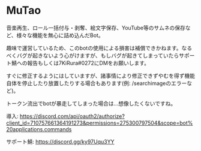# MuTao

音楽再生、ロール一括付与・剥奪、絵文字保存、YouTube等のサムネの保存など、様々な機能を無心に詰め込んだBot。

趣味で運営しているため、このbotの使用による損害は補償できかねます。なるべくバグが起きないよう心がけますが、もしバグが起きてしまっていたらサポート鯖への報告もしくは7KiRura#0272にDMをお願いします。

すぐに修正するようにはしていますが、諸事情により修正できずやむを得ず機能自体を停止したり放置したりする場合もあります(例: /searchimageのエラーなど)。

トークン流出でbotが暴走してしまった場合は...想像したくないですね。

導入: https://discord.com/api/oauth2/authorize?client_id=710757661364191273&permissions=275300797504&scope=bot%20applications.commands

サポート鯖: https://discord.gg/ky97Uqu3YY
